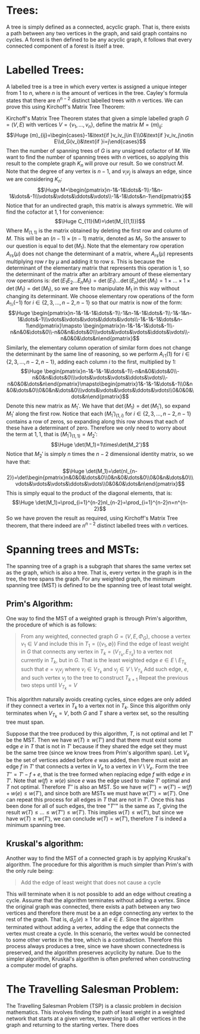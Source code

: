 # Trees:

A tree is simply defined as a connected, acyclic graph. That is, there exists a path between any two vertices in the graph, and said graph contains no cycles. A forest is then defined to be any acyclic graph, it follows that every connected component of a forest is itself a tree.

# Labelled Trees:

A labelled tree is a tree in which every vertex is assigned a unique integer from $1$ to $n$, where $n$ is the amount of vertices in the tree. Cayley's formula states that there are $n^{n-2}$ distinct labelled trees with $n$ vertices. We can prove this using Kirchoff's Matrix Tree Theorem:

Kirchoff's Matrix Tree Theorem states that given a simple labelled graph $G=(V,E)$ with vertices $V=\{v_1,\dots,v_n\}$, define the matrix $M=(m)_{ij}$:$$\Huge (m)_{ij}=\begin{cases}-1&\text{if }v_iv_j\in E\\0&\text{if }v_iv_j\notin E\\d_G(v_i)&\text{if }i=j\end{cases}$$Then the number of spanning trees of $G$ is any unsigned cofactor of $M$. We want to find the number of spanning trees with $n$ vertices, so applying this result to the complete graph $K_n$ will prove our result. So we construct $M$. Note that the degree of any vertex is $n-1$, and $v_iv_j$ is always an edge, since we are considering $K_n$:$$\Huge M=\begin{pmatrix}n-1&-1&\dots&-1\\-1&n-1&\dots&-1\\\vdots&\vdots&\ddots&\vdots\\-1&-1&\dots&n-1\end{pmatrix}$$Notice that for an undirected graph, this matrix is always symmetric. We will find the cofactor at $1,1$ for convenience:$$\Huge C_{11}(M)=\det(M_{(1,1)})$$Where $M_{(1,1)}$ is the matrix obtained by deleting the first row and column of $M$. This will be an $(n-1)\times(n-1)$ matrix, denoted as $M_1$. So the answer to our question is equal to $\det(M_1)$. Note that the elementary row operation $A_{rs}(\mu)$ does not change the determinant of a matrix, where $A_{rs}(\mu)$ represents multiplying row $r$ by $\mu$ and adding it to row $s$. This is because the determinant of the elementary matrix that represents this operation is $1$, so the determinant of the matrix after an arbitrary amount of these elementary row operations is: $\det(E_1E_2\dots E_nM_1)=\det(E_1)\dots\det(E_n)\det(M_1)=1\times\dots\times1\times\det(M_1)=\det(M_1)$, so we are free to manipulate $M_1$ in this way without changing its determinant. We choose elementary row operations of the form $A_{1\,i}(-1)$ for $i\in\{2,3,\dots,n-2,n-1\}$ so that our matrix is now of the form:
$$\Huge \begin{pmatrix}n-1&-1&-1&\dots&-1\\-1&n-1&-1&\dots&-1\\-1&-1&n-1&\dots&-1\\\vdots&\vdots&\vdots&\ddots&\vdots\\-1&-1&-1&\dots&n-1\end{pmatrix}\mapsto \begin{pmatrix}n-1&-1&-1&\dots&-1\\-n&n&0&\dots&0\\-n&0&n&\dots&0\\\vdots&\vdots&\vdots&\ddots&\vdots\\-n&0&0&\dots&n\end{pmatrix}$$
Similarly, the elementary column operation of similar form does not change the determinant by the same line of reasoning, so we perform $A_{i\,1}(1)$ for $i\in\{2,3,\dots,n-2,n-1\}$, adding each column $i$ to the first, multiplied by $1$:
$$\Huge \begin{pmatrix}n-1&-1&-1&\dots&-1\\-n&n&0&\dots&0\\-n&0&n&\dots&0\\\vdots&\vdots&\vdots&\ddots&\vdots\\-n&0&0&\dots&n\end{pmatrix}\mapsto\begin{pmatrix}1&-1&-1&\dots&-1\\0&n&0&\dots&0\\0&0&n&\dots&0\\\vdots&\vdots&\vdots&\ddots&\vdots\\0&0&0&\dots&n\end{pmatrix}$$
Denote this new matrix as $M_1'$. We have that $\det(M_1)=\det(M_1')$, so expand $M_1'$ along the first row. Notice that each $(M_1')_{(1,i)}$ for $i\in\{2,3,\dots,n-2,n-1\}$ contains a row of zeros, so expanding along this row shows that each of these have a determinant of zero. Therefore we only need to worry about the term at $1,1$, that is $(M_1')_{(1,1)}=M_2'$:$$\Huge \det(M_1)=1\times\det(M_2')$$Notice that $M_2'$ is simply $n$ times the $n-2$ dimensional identity matrix, so we have that:$$\Huge \det(M_1)=\det(nI_{n-2})=\det\begin{pmatrix}n&0&0&\dots&0\\0&n&0&\dots&0\\0&0&n&\dots&0\\\vdots&\vdots&\vdots&\ddots&\vdots\\0&0&0&\dots&n\end{pmatrix}$$This is simply equal to the product of the diagonal elements, that is:$$\Huge \det(M_1)=\prod_{i=1}^{n-2}nI_{n-2}=\prod_{i=1}^{n-2}n=n^{n-2}$$So we have proven the result as required, using Kirchoff's Matrix Tree theorem, that there indeed are $n^{n-2}$ distinct labelled trees with $n$ vertices.

# Spanning trees and MSTs:

The spanning tree of a graph is a subgraph that shares the same vertex set as the graph, which is also a tree. That is, every vertex in the graph is in the tree, the tree spans the graph. For any weighted graph, the minimum spanning tree (MST) is defined to be the spanning tree of least total weight. 

## Prim's Algorithm:
One way to find the MST of a weighted graph is through Prim's algorithm, the procedure of which is as follows:
> From any weighted, connected graph $G=(V,E,\Phi_G)$, choose a vertex $v_1\in V$ and include this in $T_1=(\{v_1,\emptyset\})$
> Find the edge of least weight in $G$ that connects any vertex in $T_k=(V_{T_k},E_{T_k})$ to a vertex not currently in $T_k$, but in $G$. That is the least weighted edge  $e\in E\setminus E_{T_k}$ such that $e=v_iv_j$ where $v_i\in V_{T_k}$ and $v_j\in V\setminus V_{T_k}$
> Add such edge, $e$, and such vertex $v_j$ to the tree to construct $T_{k+1}$
> Repeat the previous two steps until $V_{T_k}=V$

This algorithm naturally avoids creating cycles, since edges are only added if they connect a vertex in $T_k$ to a vertex not in $T_k$. Since this algorithm only terminates when $V_{T_k}=V$, both $G$ and $T$ share a vertex set, so the resulting tree must span.

Suppose that the tree produced by this algorithm, $T$, is not optimal and let $T'$ be the MST. Then we have $w(T)\geq w(T')$ and that there must exist some edge $e$ in $T$ that is not in $T'$ because if they shared the edge set they must be the same tree (since we know trees from Prim's algorithm span). Let $V_e$ be the set of vertices added before $e$ was added, then there must exist an edge $f$ in $T'$ that connects a vertex in $V_e$ to a vertex in $V\setminus V_e$. Form the tree $T''=T'-f+e$, that is the tree formed when replacing edge $f$ with edge $e$ in $T'$. Note that $w(f)\geq w(e)$ since $e$ was the edge used to make $T'$ optimal and $T$ not optimal. Therefore $T''$ is also an MST. So we have $w(T'')=w(T')-w(f)+w(e)\leq w(T')$, and since both are MSTs we must have $w(T'')=w(T')$. One can repeat this process for all edges in $T$ that are not in $T'$. Once this has been done for all of such edges, the tree "$T''$" is the same as $T$, giving the result $w(T)\leq\dots\leq w(T'')\leq w(T')$. This implies $w(T)\leq w(T')$, but since we have $w(T)\geq w(T')$, we can conclude $w(T)=w(T')$, therefore $T$ is indeed a minimum spanning tree.

## Kruskal's algorithm:

Another way to find the MST of a connected graph is by applying Kruskal's algorithm. The procedure for this algorithm is much simpler than Prim's with the only rule being:
> Add the edge of least weight that does not cause a cycle

This will terminate when it is not possible to add an edge without creating a cycle. Assume that the algorithm terminates without adding a vertex. Since the original graph was connected, there exists a path between any two vertices and therefore there must be a an edge connecting any vertex to the rest of the graph. That is, $d_G(e)\geq1$ for all $e\in E$. Since the algorithm terminated without adding a vertex, adding the edge that connects the vertex must create a cycle. In this scenario, the vertex would be connected to some other vertex in the tree, which is a contradiction. Therefore this process always produces a tree, since we have shown connectedness is preserved, and the algorithm preserves acyclicity by nature. Due to the simpler algorithm, Kruskal's algorithm is often preferred when constructing a computer model of graphs.

# The Travelling Salesman Problem:

The Travelling Salesman Problem (TSP) is a classic problem in decision mathematics. This involves finding the path of least weight in a weighted network that starts at a given vertex, traversing to all other vertices in the graph and returning to the starting vertex. There does